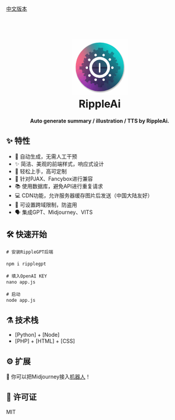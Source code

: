 [中文版本](https://github.com/)

<h1 align="center">
  <br>
  <a href="https://hiripple.com/" alt="logo" ><img src="https://raw.githubusercontent.com/CelestialRipple/RippleAi-Summary-Illustration-TTS/main/icon-min.svg" width="150"/></a>
  <br>
  RippleAi
  <br>
</h1>
<h4 align="center">Auto generate summary / illustration / TTS by RippleAi.</h4>


## :sparkles: 特性
* 🤖 自动生成，无需人工干预
* ✨ 简洁、美观的前端样式，响应式设计
* 👋 轻松上手，高可定制
* 💾 针对PJAX、Fancybox进行兼容
* 📚 使用数据库，避免API进行重复请求
* 💻 CDN功能，允许服务器缓存图片后发送（中国大陆友好）
* 🔐 可设置跨域限制，防盗用
* 🗣️ 集成GPT、Midjourney、VITS

## :hammer_and_wrench: 快速开始 


```shell
# 安装RippleGPT后端
 
npm i ripplegpt

# 填入OpenAI KEY
nano app.js

# 启动
node app.js
```

## :alembic: 技术栈

* [Python] + [Node]
* [PHP] + [HTML] + [CSS]

## :gear: 扩展
🤖️ 你可以把Midjourney接入[机器人](https://github.com/CelestialRipple/Midjourney-bot)！

## :scroll: 许可证

MIT
